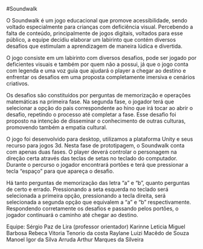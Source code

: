  #Soundwalk
 
O Soundwalk é um jogo educacional que promove acessibilidade, sendo voltado especialmente para crianças com deficiência visual. Percebendo a falta de conteúdo, principalmente de jogos digitais, voltados para esse público, a equipe decidiu elaborar um labirinto que contém diversos desafios que estimulam a aprendizagem de maneira lúdica e divertida.

O jogo consiste em um labirinto com diversos desafios, pode ser jogado por deficientes visuais e também por quem não a possui, já que o jogo conta com legenda e uma voz guia que ajudará o player a chegar ao destino e enfrentar os desafios em uma proposta completamente imersiva e cenários criativos. 

Os desafios são constituídos por perguntas de memorização e operações matemáticas na primeira fase. Na segunda fase, o jogador terá que selecionar a opção do pais correspondente ao hino que irá tocar ao abrir o desafio, repetindo o processo até completar a fase. Esse desafio foi proposto na intenção de disseminar o conhecimento de outras culturas, promovendo também a empatia cultural.

O jogo foi desenvolvido para desktop, utilizamos a plataforma Unity e seus recurso para jogos 3d. Nesta fase de prototipagem, o Soundwalk conta com apenas duas fases. O player deverá controlar o personagem na direção certa através das teclas de setas no teclado do computador. Durante o percurso o jogador encontrará portões e terá que pressionar a tecla “espaço” para que apareça o desafio.
 
Há tanto perguntas de memorização das letra “a” e “b”, quanto perguntas de certo e errado. Pressionando a seta esquerda no teclado será selecionada a primeira opção, pressionando a tecla direita, será selecionada a segunda opção que equivalem a “a” e “b” respectivamente. Respondendo corretamente os desafios e passando pelos portões, o jogador continuará o caminho até chegar ao destino.


Equipe:
Sérgio Paz de Lira (professor orientador)
Karinne Leticia Miguel Barbosa
Rebeca Vitoria Tenorio da costa
Raylane Luizi Macêdo de Souza
Manoel Igor da Silva Arruda
Arthur Marques da Silveira  

